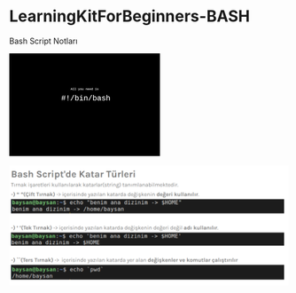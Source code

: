 # LearningKitForBeginners-BASH
Bash Script Notları

![BASH](./img/res.png?raw=true)

![Katar](./img/katar-types.png)
